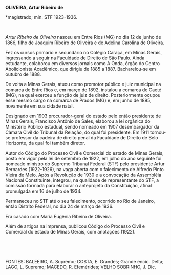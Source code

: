 **OLIVEIRA, Artur Ribeiro de**

\*magistrado; min. STF 1923-1936.

 

*Artur Ribeiro de Oliveira* nasceu em Entre Rios (MG) no dia 12 de junho
de 1866, filho de Joaquim Ribeiro de Oliveira e de Adelina Carolina de
Oliveira.

Fez os cursos primário e secundário no Colégio Caraça, em Minas Gerais,
ingressando a seguir na Faculdade de Direito de São Paulo. Ainda
estudante, colaborou em diversos jornais como A Onda, órgão do Centro
Abolicionista Acadêmico, que dirigiu de 1885 a 1887. Bacharelou-se em
outubro de 1888.

De volta a Minas Gerais, atuou como promotor público e juiz municipal na
comarca de Entre Rios e, em março de 1892, instalou a comarca de Caeté
(MG), na qual exerceu a função de juiz de direito. Posteriormente ocupou
esse mesmo cargo na comarca de Prados (MG) e, em junho de 1895,
novamente em sua cidade natal.

Designado em 1903 procurador-geral do estado pelo então presidente de
Minas Gerais, Francisco Antônio de Sales, elaborou a lei orgânica do
Ministério Público estadual, sendo nomeado em 1907 desembargador da
Câmara Civil do Tribunal da Relação, do qual foi presidente. Em 1911
tornou-se professor da cadeira de direito penal da Faculdade de Direito
de Belo Horizonte, da qual foi também diretor.

Autor do Código do Processo Civil e Comercial do estado de Minas Gerais,
posto em vigor pela lei de setembro de 1922, em julho do ano seguinte
foi nomeado ministro do Supremo Tribunal Federal (STF) pelo presidente
Artur Bernardes (1922-1926), na vaga aberta com o falecimento de Alfredo
Pinto Vieira de Melo. Após a Revolução de 1930 e a convocação da
Assembléia Nacional Constituinte, integrou, na qualidade de
representante do STF, a comissão formada para elaborar o anteprojeto da
Constituição, afinal promulgada em 16 de julho de 1934.

Permaneceu no STF até o seu falecimento, ocorrido no Rio de Janeiro,
então Distrito Federal, no dia 24 de março de 1936.

Era casado com Maria Eugênia Ribeiro de Oliveira.

Além de artigos na imprensa, publicou Código do Processo Civil e
Comercial do estado de Minas Gerais, com anotações (1922).

 

 

FONTES: BALEEIRO, A. Supremo; COSTA, E. Grandes; Grande encic. Delta;
LAGO, L. Supremo; MACEDO, R. Efemérides; VELHO SOBRINHO, J. Dic.

 
